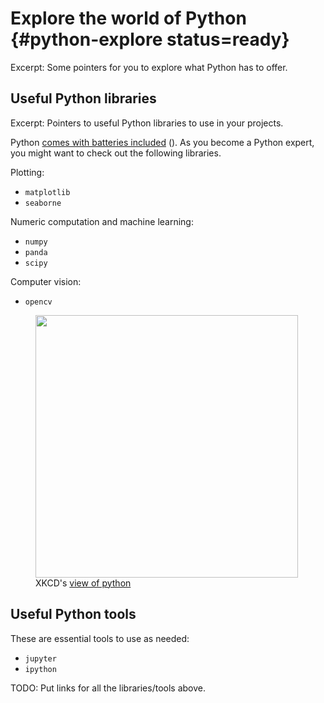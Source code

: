 # Explore the world of Python {#python-explore status=ready}

Excerpt: Some pointers for you to explore what Python has to offer.

<minitoc/>

## Useful Python libraries

Excerpt: Pointers to useful Python libraries to use in your projects.

Python [comes with batteries included](https://xkcd.com/353/) ([](#fig:antigravity)).
As you become a Python expert, you might want to check out the following 
libraries.


Plotting:

- `matplotlib`
- `seaborne`
    
Numeric computation and machine learning:

- `numpy`
- `panda`
- `scipy`

Computer vision:

- `opencv`


<figure id="fig:antigravity">
    <img alt="" id="xkcd" src="https://imgs.xkcd.com/comics/python.png"/>
    <figcaption>XKCD's <a href="https://xkcd.com/353/">view of python</a></figcaption>
</figure>

<style>
#xkcd {
    height: 30em;
}
</style>


## Useful Python tools

These are essential tools to use as needed:

- `jupyter`
- `ipython`


TODO: Put links for all the libraries/tools above.

